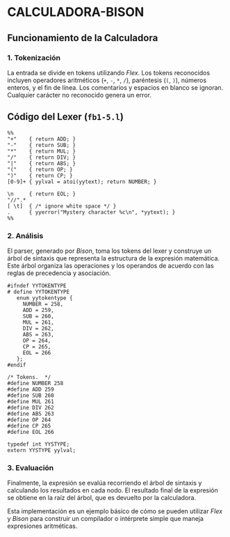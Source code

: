 # CALCULADORA-BISON
## Funcionamiento de la Calculadora

### 1. Tokenización

La entrada se divide en tokens utilizando *Flex*. Los tokens reconocidos incluyen operadores aritméticos (`+`, `-`, `*`, `/`), paréntesis (`(`, `)`), números enteros, y el fin de línea. Los comentarios y espacios en blanco se ignoran. Cualquier carácter no reconocido genera un error.
## Código del Lexer (`fb1-5.l`)

```
%%
"+"    { return ADD; }
"-"    { return SUB; }
"*"    { return MUL; }
"/"    { return DIV; }
"|"    { return ABS; }
"("    { return OP; }
")"    { return CP; }
[0-9]+ { yylval = atoi(yytext); return NUMBER; }

\n     { return EOL; }
"//".*  
[ \t]  { /* ignore white space */ }
.      { yyerror("Mystery character %c\n", *yytext); }
%%
```
### 2. Análisis

El parser, generado por *Bison*, toma los tokens del lexer y construye un árbol de sintaxis que representa la estructura de la expresión matemática. Este árbol organiza las operaciones y los operandos de acuerdo con las reglas de precedencia y asociación.


```
#ifndef YYTOKENTYPE
# define YYTOKENTYPE
   enum yytokentype {
     NUMBER = 258,
     ADD = 259,
     SUB = 260,
     MUL = 261,
     DIV = 262,
     ABS = 263,
     OP = 264,
     CP = 265,
     EOL = 266
   };
#endif

/* Tokens.  */
#define NUMBER 258
#define ADD 259
#define SUB 260
#define MUL 261
#define DIV 262
#define ABS 263
#define OP 264
#define CP 265
#define EOL 266

typedef int YYSTYPE;
extern YYSTYPE yylval;
```
### 3. Evaluación

Finalmente, la expresión se evalúa recorriendo el árbol de sintaxis y calculando los resultados en cada nodo. El resultado final de la expresión se obtiene en la raíz del árbol, que es devuelto por la calculadora.

Esta implementación es un ejemplo básico de cómo se pueden utilizar *Flex* y *Bison* para construir un compilador o intérprete simple que maneja expresiones aritméticas.

